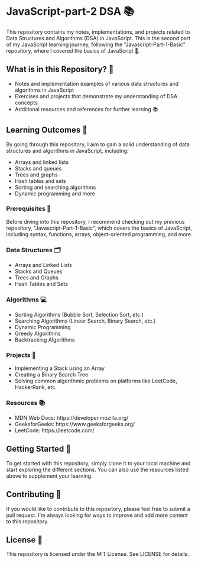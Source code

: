 # JavaScript-part-2 DSA 📚

This repository contains my notes, implementations, and projects related to Data Structures and Algorithms (DSA) in JavaScript. This is the second part of my JavaScript learning journey, following the "Javascript-Part-1-Basic" repository, where I covered the basics of JavaScript 📖.

## What is in this Repository? 🤔

* Notes and implementation examples of various data structures and algorithms in JavaScript
* Exercises and projects that demonstrate my understanding of DSA concepts
* Additional resources and references for further learning 📚

## Learning Outcomes 🎯

By going through this repository, I aim to gain a solid understanding of data structures and algorithms in JavaScript, including:

* Arrays and linked lists
* Stacks and queues
* Trees and graphs
* Hash tables and sets
* Sorting and searching algorithms
* Dynamic programming and more

### Prerequisites 📝

Before diving into this repository, I recommend checking out my previous repository, "Javascript-Part-1-Basic", which covers the basics of JavaScript, including syntax, functions, arrays, object-oriented programming, and more.

### Data Structures 🗂️

<ul>
  <li>Arrays and Linked Lists</li>
  <li>Stacks and Queues</li>
  <li>Trees and Graphs</li>
  <li>Hash Tables and Sets</li>
</ul>

### Algorithms 💻

<ul>
  <li>Sorting Algorithms (Bubble Sort, Selection Sort, etc.)</li>
  <li>Searching Algorithms (Linear Search, Binary Search, etc.)</li>
  <li>Dynamic Programming</li>
  <li>Greedy Algorithms</li>
  <li>Backtracking Algorithms</li>
</ul>

### Projects 🎉

<ul>
  <li>Implementing a Stack using an Array</li>
  <li>Creating a Binary Search Tree</li>
  <li>Solving common algorithmic problems on platforms like LeetCode, HackerRank, etc.</li>
</ul>

### Resources 📚

<ul>
  <li>MDN Web Docs: https://developer.mozilla.org/</li>
  <li>GeeksforGeeks: https://www.geeksforgeeks.org/</li>
  <li>LeetCode: https://leetcode.com/</li>
</ul>

## Getting Started 🚀

To get started with this repository, simply clone it to your local machine and start exploring the different sections. You can also use the resources listed above to supplement your learning.

## Contributing 🤝

If you would like to contribute to this repository, please feel free to submit a pull request. I'm always looking for ways to improve and add more content to this repository.

## License 📝

This repository is licensed under the MIT License. See LICENSE for details.